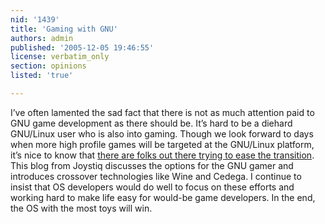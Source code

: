 ```yaml
---
nid: '1439'
title: 'Gaming with GNU'
authors: admin
published: '2005-12-05 19:46:55'
license: verbatim_only
section: opinions
listed: 'true'

---
```

I’ve often lamented the sad fact that there is not as much attention paid to GNU game development as there should be. It’s hard to be a diehard GNU/Linux user who is also into gaming. Though we look forward to days when more high profile games will be targeted at the GNU/Linux platform, it’s nice to know that [there are folks out there trying to ease the transition](http://www.joystiq.com/entry/1234000737070954/). This blog from Joystiq discusses the options for the GNU gamer and introduces crossover technologies like Wine and Cedega. I continue to insist that OS developers would do well to focus on these efforts and working hard to make life easy for would-be game developers. In the end, the OS with the most toys will win.

